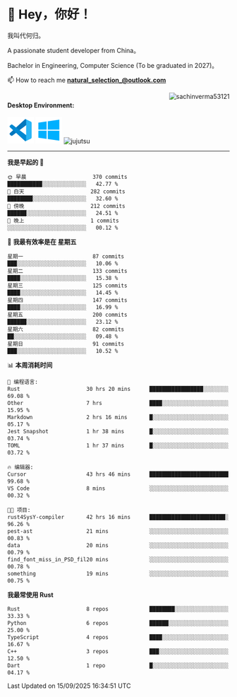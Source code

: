 # 👋 Hey，你好！

我叫代何归。

A passionate student developer from China。

Bachelor in Engineering, Computer Science (To be graduated in 2027)。

📫 How to reach me **natural_selection_@outlook.com**

<div style="display: flex; justify-content: space-between; align-items: flex-start;">
  <div>
    <h4>Desktop Environment: </h4>
    <span>
      <img style="margin: auto;" src="https://raw.githubusercontent.com/sachinverma53121/sachinverma53121/master/icons/vsc.png" alt=vs width="60" height="60"/>
      <img style="margin: auto;" src="https://raw.githubusercontent.com/sachinverma53121/sachinverma53121/master/icons/win10.png" alt=windows10 width="60" height="60"/>
      <img style="margin: auto;" src="https://img2023.cnblogs.com/blog/3292968/202505/3292968-20250515084111916-1835883071.png" alt=jujutsu width="60" height="60"/>
    </span>
  </div>
  <div>
    <img style="margin: auto;" src=https://github-readme-stats.vercel.app/api?username=Natural-selection1&show_icons=true alt=sachinverma53121 />
  </div>
</div>

---

<!--START_SECTION:waka-->
**我是早起的 🐤** 

```text
🌞 早晨                     370 commits         ███████████░░░░░░░░░░░░░░   42.77 % 
🌆 白天                     282 commits         ████████░░░░░░░░░░░░░░░░░   32.60 % 
🌃 傍晚                     212 commits         ██████░░░░░░░░░░░░░░░░░░░   24.51 % 
🌙 晚上                     1 commits           ░░░░░░░░░░░░░░░░░░░░░░░░░   00.12 % 
```
📅 **我最有效率是在 星期五** 

```text
星期一                      87 commits          ███░░░░░░░░░░░░░░░░░░░░░░   10.06 % 
星期二                      133 commits         ████░░░░░░░░░░░░░░░░░░░░░   15.38 % 
星期三                      125 commits         ████░░░░░░░░░░░░░░░░░░░░░   14.45 % 
星期四                      147 commits         ████░░░░░░░░░░░░░░░░░░░░░   16.99 % 
星期五                      200 commits         ██████░░░░░░░░░░░░░░░░░░░   23.12 % 
星期六                      82 commits          ██░░░░░░░░░░░░░░░░░░░░░░░   09.48 % 
星期日                      91 commits          ███░░░░░░░░░░░░░░░░░░░░░░   10.52 % 
```


📊 **本周消耗时间** 

```text
💬 编程语言: 
Rust                     30 hrs 20 mins      █████████████████░░░░░░░░   69.08 % 
Other                    7 hrs               ████░░░░░░░░░░░░░░░░░░░░░   15.95 % 
Markdown                 2 hrs 16 mins       █░░░░░░░░░░░░░░░░░░░░░░░░   05.17 % 
Jest Snapshot            1 hr 38 mins        █░░░░░░░░░░░░░░░░░░░░░░░░   03.74 % 
TOML                     1 hr 37 mins        █░░░░░░░░░░░░░░░░░░░░░░░░   03.72 % 

🔥 编辑器: 
Cursor                   43 hrs 46 mins      █████████████████████████   99.68 % 
VS Code                  8 mins              ░░░░░░░░░░░░░░░░░░░░░░░░░   00.32 % 

🐱‍💻 项目: 
rust4SysY-compiler       42 hrs 16 mins      ████████████████████████░   96.26 % 
pest-ast                 21 mins             ░░░░░░░░░░░░░░░░░░░░░░░░░   00.83 % 
data                     20 mins             ░░░░░░░░░░░░░░░░░░░░░░░░░   00.79 % 
find_font_miss_in_PSD_fil20 mins             ░░░░░░░░░░░░░░░░░░░░░░░░░   00.78 % 
something                19 mins             ░░░░░░░░░░░░░░░░░░░░░░░░░   00.75 % 
```

**我最常使用 Rust** 

```text
Rust                     8 repos             ████████░░░░░░░░░░░░░░░░░   33.33 % 
Python                   6 repos             ██████░░░░░░░░░░░░░░░░░░░   25.00 % 
TypeScript               4 repos             ████░░░░░░░░░░░░░░░░░░░░░   16.67 % 
C++                      3 repos             ███░░░░░░░░░░░░░░░░░░░░░░   12.50 % 
Dart                     1 repo              █░░░░░░░░░░░░░░░░░░░░░░░░   04.17 % 
```




 Last Updated on 15/09/2025 16:34:51 UTC
<!--END_SECTION:waka-->
